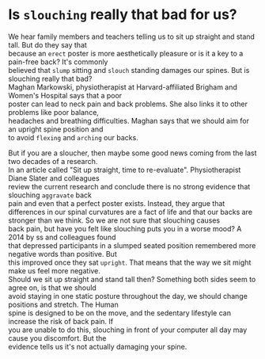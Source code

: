 # Is `slouching` really that bad for us?

We hear family members and teachers telling us to sit up straight and stand tall. But do they say that  
because an `erect` poster is more aesthetically pleasure or is it a key to a pain-free back? It's commonly  
believed that `slump` sitting and `slouch` standing damages our spines. But is slouching really that bad?  
Maghan Markowski, physiotherapist at Harvard-affiliated Brigham and Women's Hospital says that a poor  
poster can lead to neck pain and back problems. She also links it to other problems like poor balance,  
headaches and breathing difficulties. Maghan says that we should aim for an upright spine position and  
to avoid `flexing` and `arching` our backs.  

But if you are a sloucher, then maybe some good news coming from the last two decades of a research.  
In an article called "Sit up straight, time to re-evaluate". Physiotherapist Diane Slater and colleagues  
review the current research and conclude there is no strong evidence that slouching `aggravate` back  
pain and even that a perfect poster exists. Instead,  they argue that differences in our spinal curvatures
are a fact of life and that our backs are stronger than we think. So we are not sure that slouching causes  
back pain, but have you felt like slouching puts you in a worse mood? A 2014 by ss and colleagues found  
that depressed participants in a slumped seated position remembered more negative words than positive. But  
this improved once they sat `upright`. That means that the way we sit might make us feel more negative.  
Should we sit up straight and stand tall then? Something both sides seem to agree on, is that we should  
avoid staying in one static posture throughout the day, we should change positions and stretch. The Human  
spine is designed to be on the move, and the sedentary lifestyle can increase the risk of back pain. If  
you are unable to do this, slouching in front of your computer all day may cause you discomfort. But the  
evidence tells us it's not actually damaging your spine.  

